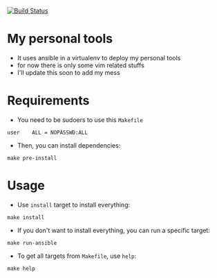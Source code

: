 [![Build Status](https://travis-ci.com/nierdz/tools.svg?branch=master)](https://travis-ci.com/nierdz/tools)

# My personal tools
 - It uses ansible in a virtualenv to deploy my personal tools
 - for now there is only some vim related stuffs
 - I'll update this soon to add my mess

# Requirements
 - You need to be sudoers to use this `Makefile`
```
user	ALL = NOPASSWD:ALL
```
 - Then, you can install dependencies:
```
make pre-install
```

# Usage
 - Use `install` target to install everything:
```
make install
```
 - If you don't want to install everything, you can run a specific target:
```
make run-ansible
```
 - To get all targets from `Makefile`, use `help`:
```
make help
```
